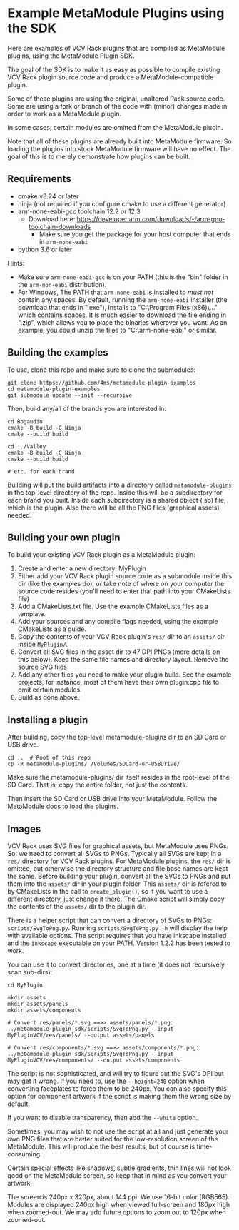 # Example MetaModule Plugins using the SDK

Here are examples of VCV Rack plugins that are compiled as MetaModule plugins, using the MetaModule Plugin SDK.

The goal of the SDK is to make it as easy as possible to compile existing VCV Rack plugin source code 
and produce a MetaModule-compatible plugin.

Some of these plugins are using the original, unaltered Rack source code. Some are using a fork or branch of the code with
(minor) changes made in order to work as a MetaModule plugin.

In some cases, certain modules are omitted from the MetaModule plugin.

Note that all of these plugins are already built into MetaModule firmware. So loading the plugins into stock MetaModule
firmware will have no effect. The goal of this is to merely demonstrate how plugins can be built.

## Requirements

  - cmake v3.24 or later
  - ninja (not required if you configure cmake to use a different generator) 
  - arm-none-eabi-gcc toolchain 12.2 or 12.3
      - Download here: https://developer.arm.com/downloads/-/arm-gnu-toolchain-downloads
          - Make sure you get the package for your host computer that ends in `arm-none-eabi`
  - python 3.6 or later

Hints:
  - Make sure `arm-none-eabi-gcc` is on your PATH (this is the "bin" folder in the
`arm-non-eabi` distribution).
  - For Windows, The PATH that `arm-none-eabi` is installed to *must not* contain
any spaces. By default, running the `arm-none-eabi` installer (the download
that ends in ".exe"), installs to "C:\Program Files (x86)\\..." which contains
spaces. It is much easier to download the file ending in ".zip", which allows
you to place the binaries wherever you want. As an example, you could unzip the
files to "C:\arm-none-eabi" or similar.


## Building the examples

To use, clone this repo and make sure to clone the submodules:

```
git clone https://github.com/4ms/metamodule-plugin-examples
cd metamodule-plugin-examples
git submodule update --init --recursive
```

Then, build any/all of the brands you are interested in:

```
cd Bogaudio
cmake -B build -G Ninja
cmake --build build

cd ../Valley
cmake -B build -G Ninja
cmake --build build

# etc. for each brand
```

Building will put the build artifacts into a directory called
`metamodule-plugins` in the top-level directory of the repo. Inside this will
be a subdirectory for each brand you built. Inside each subdirectory is a
shared object (.so) file, which is the plugin. Also there will be all the PNG
files (graphical assets) needed.


## Building your own plugin

To build your existing VCV Rack plugin as a MetaModule plugin:

1. Create and enter a new directory: MyPlugin
2. Either add your VCV Rack plugin source code as a submodule inside this dir
   (like the examples do), or take note of where on your computer the source
   code resides (you'll need to enter that path into your CMakeLists file)
3. Add a CMakeLists.txt file. Use the example CMakeLists files as a template. 
4. Add your sources and any compile flags needed, using the example CMakeLists
   as a guide.
5. Copy the contents of your VCV Rack plugin's `res/` dir to an `assets/` dir
   inside `MyPlugin/`.
6. Convert all SVG files in the asset dir to 47 DPI PNGs (more details on this
   below). Keep the same file names and directory layout. Remove the source SVG
   files
7. Add any other files you need to make your plugin build. See the example
   projects, for instance, most of them have their own plugin.cpp file to omit
   certain modules.
8. Build as done above.


## Installing a plugin

After building, copy the top-level metamodule-plugins dir to an SD Card or USB
drive.


``` 
cd ..  # Root of this repo
cp -R metamodule-plugins/ /Volumes/SDCard-or-USBDrive/
``` 

Make sure the metamodule-plugins/ dir itself resides in the root-level of
the SD Card. That is, copy the entire folder, not just the contents.

Then insert the SD Card or USB drive into your MetaModule. Follow the
MetaModule docs to load the plugins.


## Images

VCV Rack uses SVG files for graphical assets, but MetaModule uses PNGs. So, we
need to convert all SVGs to PNGs. Typically all SVGs are kept in a `res/`
directory for VCV Rack plugins. For MetaModule plugins, the `res/` dir is
omitted, but otherwise the directory structure and file base names are kept the
same. Before building your plugin, convert all the SVGs to PNGs and put them
into the `assets/` dir in your plugin folder. This `assets/` dir is refered to
by CMakeLists in the call to `create_plugin()`, so if you want to use a
different directory, just change it there. The Cmake script will simply copy
the contents of the `assets/` dir to the plugin dir.

There is a helper script that can convert a directory of SVGs to PNGs:
`scripts/SvgToPng.py`. Running `scripts/SvgToPng.py -h` will display the help
with available options. The script requires that you have inkscape installed
and the `inkscape` executable on your PATH. Version 1.2.2 has been tested to
work.

You can use it to convert directories, one at a time (it does not recursively
scan sub-dirs):

``` 
cd MyPlugin

mkdir assets 
mkdir assets/panels 
mkdir assets/components

# Convert res/panels/*.svg ==>> assets/panels/*.png: 
../metamodule-plugin-sdk/scripts/SvgToPng.py --input MyPluginVCV/res/panels/ --output assets/panels

# Convert res/components/*.svg ==>> assets/components/*.png:
../metamodule-plugin-sdk/scripts/SvgToPng.py --input MyPluginVCV/res/components/ --output assets/components

```

The script is not sophisticated, and will try to figure out the SVG's DPI but
may get it wrong. If you need to, use the `--height=240` option when
converting faceplates to force them to be 240px. You can also specify this option
for component artwork if the script is making them the wrong size by default.

If you want to disable transparency, then add the `--white` option.

Sometimes, you may wish to not use the script at all and just generate your own
PNG files that are better suited for the low-resolution screen of the MetaModule.
This will produce the best results, but of course is time-consuming.

Certain special effects like shadows, subtle gradients, thin lines will not look
good on the MetaModule screen, so keep that in mind as you convert your artwork.

The screen is 240px x 320px, about 144 ppi. We use 16-bit color (RGB565).
Modules are displayed 240px high when viewed full-screen and 180px high when zoomed-out.
We may add future options to zoom out to 120px when zoomed-out.


